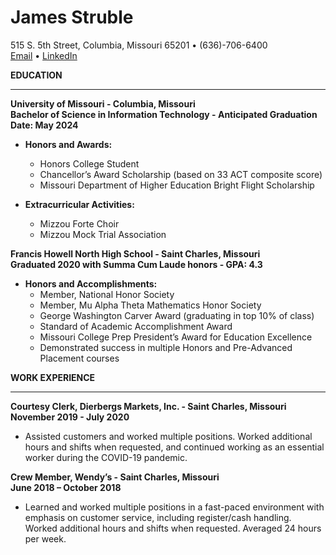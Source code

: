 # James Struble  
515 S. 5th Street, Columbia, Missouri 65201 • (636)-706-6400  
[Email](mailto:jas2hf@umsystem.edu) • [LinkedIn](www.linkedin.com/in/james-struble)

**EDUCATION**
- - -
**University of Missouri - Columbia, Missouri  
Bachelor of Science in Information Technology - Anticipated Graduation Date: May 2024** 

* **Honors and Awards:**
  * Honors College Student
  * Chancellor’s Award Scholarship (based on 33 ACT composite score)
  * Missouri Department of Higher Education Bright Flight Scholarship
  
* **Extracurricular Activities:**
  * Mizzou Forte Choir
  * Mizzou Mock Trial Association

**Francis Howell North High School - Saint Charles, Missouri  
Graduated 2020 with Summa Cum Laude honors - GPA: 4.3**  

* **Honors and Accomplishments:**
  * Member, National Honor Society
  * Member, Mu Alpha Theta Mathematics Honor Society
  * George Washington Carver Award (graduating in top 10% of class)
  * Standard of Academic Accomplishment Award
  * Missouri College Prep President’s Award for Education Excellence
  * Demonstrated success in multiple Honors and Pre-Advanced Placement courses

**WORK EXPERIENCE**
- - -
**Courtesy Clerk, Dierbergs Markets, Inc. - Saint Charles, Missouri  
November 2019 - July 2020**
* Assisted customers and worked multiple positions. Worked additional hours and shifts when requested, and continued working as an essential worker during the COVID-19 pandemic.

**Crew Member, Wendy’s - Saint Charles, Missouri  
June 2018 – October 2018**
* Learned and worked multiple positions in a fast-paced environment with emphasis on customer service, including register/cash handling.  Worked additional hours and shifts when requested.  Averaged 24 hours per week.

